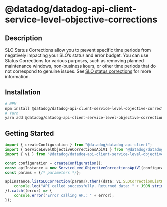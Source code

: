 # @datadog/datadog-api-client-service-level-objective-corrections

## Description

SLO Status Corrections allow you to prevent specific time periods from negatively impacting
your SLO’s status and error budget. You can use Status Corrections for various purposes, such
as removing planned maintenance windows, non-business hours, or other time periods that do
not correspond to genuine issues. See [SLO status corrections](https://docs.datadoghq.com/service_management/service_level_objectives/#slo-status-corrections) for more information.

## Installation

```sh
# NPM
npm install @datadog/datadog-api-client-service-level-objective-corrections
# Yarn
yarn add @datadog/datadog-api-client-service-level-objective-corrections
```

## Getting Started
```ts
import { createConfiguration } from "@datadog/datadog-api-client";
import { ServiceLevelObjectiveCorrectionsApiV1 } from "@datadog/datadog-api-client-service-level-objective-corrections";
import { v1 } from "@datadog/datadog-api-client-service-level-objective-corrections";

const configuration = createConfiguration();
const apiInstance = new ServiceLevelObjectiveCorrectionsApiV1(configuration);
const params = {/* parameters */};

apiInstance.listSLOCorrection(params).then((data: v1.SLOCorrectionListResponse) => {
    console.log("API called successfully. Returned data: " + JSON.stringify(data));
}).catch((error) => {
    console.error("Error calling API: " + error);
});
```